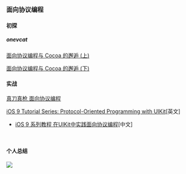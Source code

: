 

### 面向协议编程

#### 初探

##### onevcat

[面向协议编程与 Cocoa 的邂逅 (上)](https://onevcat.com/2016/11/pop-cocoa-1/)

[面向协议编程与 Cocoa 的邂逅 (下)](https://onevcat.com/2016/12/pop-cocoa-2/)



#### 实战

[真刀真枪 面向协议编程](https://news.realm.io/cn/news/appbuilders-natasha-muraschev-practical-protocol-oriented-programming/)

[iOS 9 Tutorial Series: Protocol-Oriented Programming with UIKit](https://www.captechconsulting.com/blogs/ios-9-tutorial-series-protocol-oriented-programming-with-uikit)[英文]

- [iOS 9 系列教程 在UIKit中实践面向协议编程](http://skyfly.xyz/2015/10/27/Translation/iOS%209%20Tutorial%20Series-%20Protocol-Oriented%20Programming%20with%20UIKit/)[中文]

  ​



#### 个人总结

![](http://ohbzayk4i.bkt.clouddn.com/17-7-24/37933990.jpg)